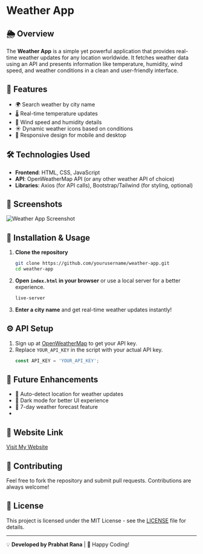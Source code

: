 # Weather App

## 🌦 Overview
The **Weather App** is a simple yet powerful application that provides real-time weather updates for any location worldwide. It fetches weather data using an API and presents information like temperature, humidity, wind speed, and weather conditions in a clean and user-friendly interface.

## 🚀 Features
- 🌍 Search weather by city name
- 🌡️ Real-time temperature updates
- 💨 Wind speed and humidity details
- ☀️ Dynamic weather icons based on conditions
- 📱 Responsive design for mobile and desktop

## 🛠️ Technologies Used
- **Frontend**: HTML, CSS, JavaScript
- **API**: OpenWeatherMap API (or any other weather API of choice)
- **Libraries**: Axios (for API calls), Bootstrap/Tailwind (for styling, optional)

## 📸 Screenshots
![Weather App Screenshot](link-to-screenshot.png)

## 🔧 Installation & Usage
1. **Clone the repository**
   ```bash
   git clone https://github.com/yourusername/weather-app.git
   cd weather-app
   ```
2. **Open `index.html` in your browser** or use a local server for a better experience.
   ```bash
   live-server
   ```
3. **Enter a city name** and get real-time weather updates instantly!

## ⚙️ API Setup
1. Sign up at [OpenWeatherMap](https://openweathermap.org/) to get your API key.
2. Replace `YOUR_API_KEY` in the script with your actual API key.
   ```javascript
   const API_KEY = 'YOUR_API_KEY';
   ```

## 📌 Future Enhancements
- 📍 Auto-detect location for weather updates
- 🌙 Dark mode for better UI experience
- 📅 7-day weather forecast feature
- 
## 🔗 Website Link
 [Visit My Website](https://weatherapp2901.netlify.app/)


## 🤝 Contributing
Feel free to fork the repository and submit pull requests. Contributions are always welcome!

## 📜 License
This project is licensed under the MIT License - see the [LICENSE](LICENSE) file for details.

---

💡 **Developed by Prabhat Rana** | 🚀 Happy Coding!

